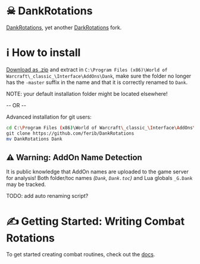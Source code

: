 # ☠ DankRotations

[DankRotations](https://github.com/ferib/DankRotations), yet another [DarkRotations](https://gitlab.com/dark_rotations) fork.

# ℹ How to install

[Download as .zip](https://github.com/ferib/DankRotations/archive/refs/heads/master.zip) and extract in `C:\Program Files (x86)\World of Warcraft\_classic_\Interface\AddOns\Dank`, make sure the folder no longer has the `-master` suffix in the name and that it is correctly renamed to `Dank`.

NOTE: your default installation folder might be located elsewhere!

-- OR --

Advanced installation for git users:

```bash
cd C:\Program Files (x86)\World of Warcraft\_classic_\Interface\AddOns\
git clone https://github.com/ferib/DankRotations
mv DankRotations Dank
```

## ⚠ Warning: AddOn Name Detection
It is public knowledge that AddOn names are uploaded to the game server for analysis! Both folder/toc names *(`Dank`, `Dank.toc`)* and Lua globals `_G.Dank` may be tracked.

TODO: add auto renaming script?

# ✍ Getting Started: Writing Combat Rotations

To get started creating combat routines, check out the [docs](docs/readme.md).

